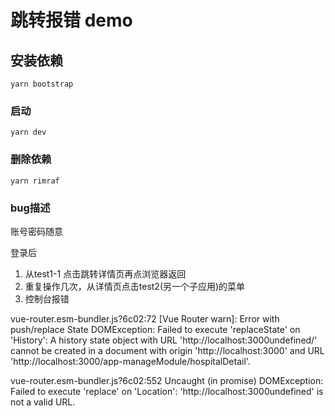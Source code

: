 # 跳转报错 demo

## 安装依赖

```
yarn bootstrap
```

### 启动

```
yarn dev
```
### 删除依赖

```
yarn rimraf
```

### bug描述
账号密码随意

登录后

1. 从test1-1 点击跳转详情页再点浏览器返回
2. 重复操作几次，从详情页点击test2(另一个子应用)的菜单
3. 控制台报错

vue-router.esm-bundler.js?6c02:72 [Vue Router warn]: Error with push/replace State DOMException: Failed to execute 'replaceState' on 'History': A history state object with URL 'http://localhost:3000undefined/' cannot be created in a document with origin 'http://localhost:3000' and URL 'http://localhost:3000/app-manageModule/hospitalDetail'.

vue-router.esm-bundler.js?6c02:552 Uncaught (in promise) DOMException: Failed to execute 'replace' on 'Location': 'http://localhost:3000undefined' is not a valid URL.



